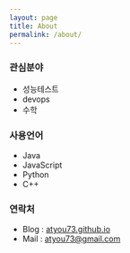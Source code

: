 ```yaml
---
layout: page
title: About
permalink: /about/
---
```


### 관심분야
* 성능테스트
* devops
* 수학

### 사용언어
* Java
* JavaScript
* Python
* C++

### 연락처
* Blog : [atyou73.github.io](http://atyou73.github.io/blog)
* Mail : [atyou73@gmail.com](mailto:atyou73@gmail.com)
